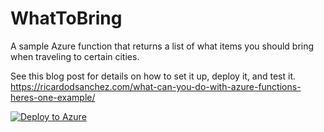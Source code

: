 # WhatToBring
A sample Azure function that returns a list of what items you should bring when traveling to certain cities.

See this blog post for details on how to set it up, deploy it, and test it.
https://ricardodsanchez.com/what-can-you-do-with-azure-functions-heres-one-example/

[![Deploy to Azure](http://azuredeploy.net/deploybutton.svg)](https%3a%2f%2fportal.azure.com%2f%23create%2fMicrosoft.Template%2furi%2fhttps%3a%2f%2fraw.githubusercontent.com%2fdfinke%2fWhatToBring%2fmaster%2fazuredeploy.json)
